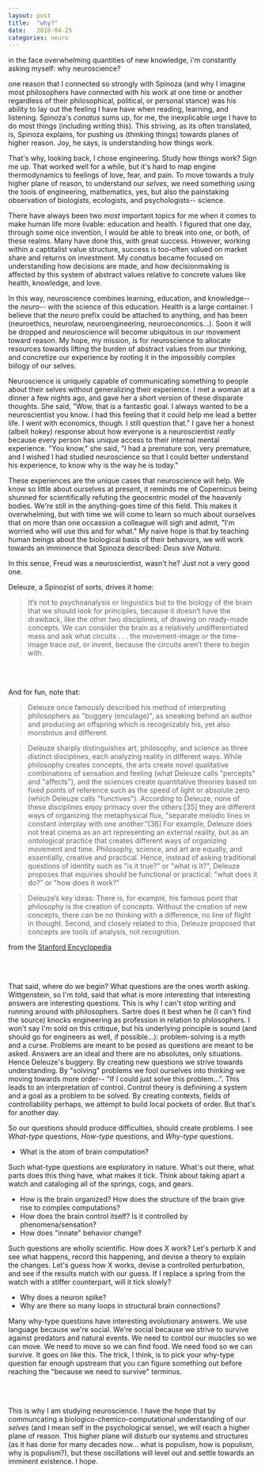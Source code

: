 ```yaml
---
layout: post
title:  "why?"
date:   2018-04-25
categories: neuro
---
```


in the face overwhelming quantities of new knowledge, i'm constantly asking myself: why neuroscience? 

one reason that I connected so strongly with Spinoza (and why I imagine most philosophers have connected with his work at one time or another regardless of their philosophical, political, or personal stance) was his ability to lay out the feeling I have have when reading, learning, and listening. Spinoza's *conatus* sums up, for me, the inexplicable urge I have to do most things (including writing this). This striving, as its often translated, is, Spinoza explains, for pushing us (thinking things) towards planes of higher reason. Joy, he says, is understanding how things work. 

That's why, looking back, I chose engineering. Study how things work? Sign me up. That worked well for a while, but it's hard to map engine thermodynamics to feelings of love, fear, and pain. To move towards a truly higher plane of reason, to understand our *selves*, we need something using the tools of engineering, mathematics, yes, but also the painstaking observation of biologists, ecologists, and psychologists-- science. 

There have always been two *most* important topics for me when it comes to make human life more livable: education and health. I figured that one day, through some nice invention, I would be able to break into one, or both, of these realms. Many have done this, with great success. However, working within a captitalist value structure, success is too-often valued on market share and returns on investment. My *conatus* became focused on understanding how decisions are made, and how decisionmaking is affected by this system of abstract values relative to concrete values like health, knowledge, and love. 

In this way, neuroscience combines learning, education, and knowledge-- the *neuro*-- with the science of this education. Health is a large container. I believe that the *neuro* prefix could be attached to anything, and has been (neuroethics, neurolaw, neuroengineering, neuroeconomics...). Soon it will be dropped and neuroscience will become ubiquitous in our movement toward reason. My hope, my mission, is for neuroscience to allocate resources towards lifting the burden of abstract values from our thinking, and concretize our experience by rooting it in the impossibly complex biilogy of our selves. 

Neuroscience is uniquely capable of communicating something to people about their selves without generalizing their experience. I met a woman at a dinner a few nights ago, and gave her a short version of these disparate thoughts. She said, "Wow, that is a fantastic goal. I always wanted to be a neuroscientist you know. I had this feeling that it could help me lead a better life. I went with economics, though. I still question that." I gave her a honest (albeit hokey) response about how everyone is a neuroscientist *really* because every person has unique access to their internal mental experience. "You know," she said, "I had a premature son, very premature, and I wished I had studied neuroscience so that I could better understand his experience, to know why is the way he is today." 

These experiences are the unique cases that neuroscience will help. We know so little about ourselves at present, it reminds me of Copernicus being shunned for scientifically refuting the geocentric model of the heavenly bodies. We're still in the anything-goes time of this field. This makes it overwhelming, but with time we will come to learn so much about ourselves that on more than one occassion a colleague will sigh and admit, "I'm worried who will use this and for what." My naive hope is that by teaching human beings about the biological basis of their behaviors, we will work towards an imminence that Spinoza described: *Deus sive Natura*. 

In this sense, Freud was a neuroscientist, wasn't he? Just not a very good one. 

Deleuze, a Spinozist of sorts, drives it home: 

>It’s not to psychoanalysis or linguistics but to the biology of the brain that we should look for principles, because it doesn’t have the drawback, like the other two disciplines, of drawing on ready-made concepts. We can consider the brain as a relatively undifferentiated mass and ask what circuits . . . the movement-image or the time-image trace out, or invent, because the circuits aren’t there to begin with.

<br><br>

And for fun, note that: 

>Deleuze once famously described his method of interpreting philosophers as "buggery (enculage)", as sneaking behind an author and producing an offspring which is recognizably his, yet also monstrous and different.

>Deleuze sharply distinguishes art, philosophy, and science as three distinct disciplines, each analyzing reality in different ways. While philosophy creates concepts, the arts create novel qualitative combinations of sensation and feeling (what Deleuze calls "percepts" and "affects"), and the sciences create quantitative theories based on fixed points of reference such as the speed of light or absolute zero (which Deleuze calls "functives"). According to Deleuze, none of these disciplines enjoy primacy over the others:[35] they are different ways of organizing the metaphysical flux, "separate melodic lines in constant interplay with one another."[36] For example, Deleuze does not treat cinema as an art representing an external reality, but as an ontological practice that creates different ways of organizing movement and time. Philosophy, science, and art are equally, and essentially, creative and practical. Hence, instead of asking traditional questions of identity such as "is it true?" or "what is it?", Deleuze proposes that inquiries should be functional or practical: "what does it do?" or "how does it work?"

>Deleuze’s key ideas: There is, for example, his famous point that philosophy is the creation of concepts. Without the creation of new concepts, there can be no thinking with a difference, no line of flight in thought. Second, and closely related to this, Deleuze proposed that concepts are tools of analysis, not recognition.

from the [Stanford Encyclopedia](https://plato.stanford.edu/entries/deleuze/)

<br><br>

That said, where do we begin? What questions are the ones worth asking. Wittgenstein, so I'm told, said that what is more interesting that interesting answers are interesting questions. This is why I can't stop writing and running around with philosophers. Sartre does it best when he (I can't find the source) knocks engineering as profession in relation to philosophers. I won't say I'm sold on this critique, but his underlying principle is sound (and should go for engineers as well, if possible...): problem-solving is a myth and a curse. Problems are meant to be posed as questions are meant to be asked. Answers are an ideal and there are no absolutes, only situations. Hence Deleuze's buggery. By creating new questions we strive towards understanding. By "solving" problems we fool ourselves into thinking we moving towards more order-- "If I could just solve this problem...". This leads to an interpretation of control. Control theory is definining a system and a goal as a problem to be solved. By creating contexts, fields of controllability perhaps, we attempt to build local pockets of order. But that's for another day. 

So our questions should produce difficulties, should create problems. I see *What-type* questions, *How-type* questions, and *Why-type* questions. 

- What is the atom of brain computation? 

Such what-type questions are exploratory in nature. What's out there, what parts does this thing have, what makes it tick. Think about taking apart a watch and cataloging all of the springs, cogs, and gears. 

- How is the brain organized? How does the structure of the brain give rise to complex computations? 
- How does the brain control itself? Is it controlled by phenomena/sensation? 
- How does "innate" behavior change? 

Such questions are wholly scientific. How does X work? Let's perturb X and see what happens, record this happening, and devise a theory to explain the changes. Let's guess how X works, devise a controlled perturbation, and see if the results match with our guess. If I replace a spring from the watch with a stiffer counterpart, will it tick slowly?

- Why does a neuron spike?
- Why are there so many loops in structural brain connections? 

Many why-type questions have interesting evolutionary answers. We use language because we're social. We're social because we strive to survive against predators and natural events. We need to control our muscles so we can move. We need to move so we can find food. We need food so we can survive. It goes on like this. The trick, I think, is to pick your why-type question far enough upstream that you can figure something out before reaching the "because we need to survive" terminus. 

<br><br>

This is why I am studying neuroscience. I have the hope that by communcating a biologico-chemico-computational understanding of our *selves* (and I mean self in the psychological sense), we will reach a higher plane of reason. This higher plane will disturb our systems and structures (as it has done for many decades now... what is populism, how is populism, why is populism?), but these oscillations will level out and settle towards an imminent existence. I hope. 

<!-- my dream is to apply neural organizational principles to understanding how people/groups organize
like applying natural structure to human structure

this structure is the system-- i'm worried because i don't want to invest because it's a system that perpetuates oppression and inequality 

this is the structure, this is the framework in which decisions are made. the anatomy of the brain is not static. it changes genetically, over evolutionary time scales, and the functional goings-on changes on many faster time scales of various length  -->

<!-- <br><br>

what is pre-screen society? apart from metaphors, how has our experience changed?

I met two film students, they were excited to think that their form, as opposed to the scientific mode, was held in equal esteem. 

<br><br>

the differences between how and why and what in neuroscience 

<br><br>

how did google grow? first a tech, then decision to use ads 

have to change how people think— metaphors and paradigms of thinking e.g. OO operating system? interacting objects with files, etc? each project is a module? 

 -->
